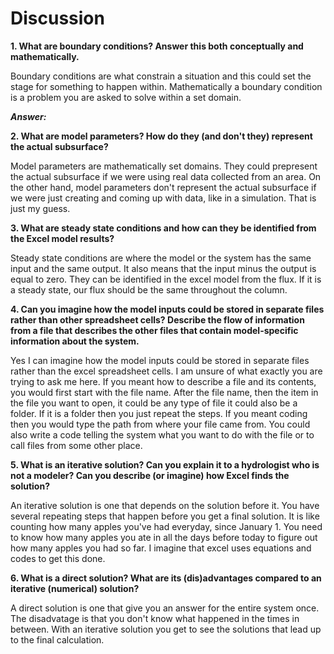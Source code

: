 # **Discussion**

**1. What are boundary conditions?  Answer this both conceptually and mathematically.**

   Boundary conditions are what constrain a situation and this could set the stage for something to happen within. Mathematically a boundary condition is a problem you are asked to solve within a set domain. 

   ***Answer:***

   

**2. What are model parameters?  How do they (and don't they) represent the actual subsurface?**

   Model parameters are mathematically set domains. They could prepresent the actual subsurface if we were using real data collected from an area. On the other hand, model parameters don't represent the actual subsurface if we were just creating and coming up with data, like in a simulation. That is just my guess. 

**3. What are steady state conditions and how can they be identified from the Excel model results?**

   Steady state conditions are where the model or the system has the same input and the same output. It also means that the input minus the output is equal to zero. They can be identified in the excel model from the flux. If it is a steady state, our flux should be the same throughout the column. 

**4. Can you imagine how the model inputs could be stored in separate files rather than other spreadsheet cells?  Describe the flow of information from a file that describes the other files that contain model-specific information about the system.**
   
Yes I can imagine how the model inputs could be stored in separate files rather than the excel spreadsheet cells. I am unsure of what exactly you are trying to ask me here. If you meant how to describe a file and its contents, you would first start with the file name. After the file name, then the item in the file you want to open, it could be any type of file it could also be a folder. If it is a folder then you just repeat the steps. If you meant coding then you would type the path from where your file came from. You could also write a code telling the system what you want to do with the file or to call files from some other place. 

**5. What is an iterative solution?  Can you explain it to a hydrologist who is not a modeler?  Can you describe (or imagine) how Excel finds the solution?**
   
An iterative solution is one that depends on the solution before it. You have several repeating steps that happen before you get a final solution. It is like counting how many apples you've had everyday, since January 1. You need to know how many apples you ate in all the days before today to figure out how many apples you had so far. I imagine that excel uses equations and codes to get this done. 

**6. What is a direct solution?  What are its (dis)advantages compared to an iterative (numerical) solution?**

A direct solution is one that give you an answer for the entire system once. The disadvatage is that you don't know what happened in the times in between. With an iterative solution you get to see the solutions that lead up to the final calculation.